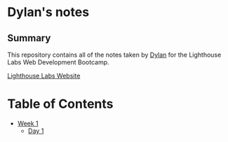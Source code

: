# Dylan's notes

## Summary

This repository contains all of the notes taken by [Dylan](https://github.com/DylanPalin) for the Lighthouse Labs Web Development Bootcamp.

[Lighthouse Labs Website](https://www.lighthouselabs.ca/en/)

# Table of Contents
* [Week 1](/Week_1)
  * [Day 1](/Week_1/Day_1)